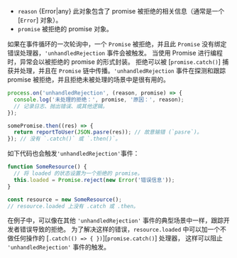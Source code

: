 <!-- YAML
added: v1.4.1
changes:
  - version: v7.0.0
    pr-url: https://github.com/nodejs/node/pull/8217
    description: Not handling `Promise` rejections is deprecated.
  - version: v6.6.0
    pr-url: https://github.com/nodejs/node/pull/8223
    description: Unhandled `Promise` rejections will now emit
                 a process warning.
-->

* `reason` {Error|any} 此对象包含了 promise 被拒绝的相关信息（通常是一个 [`Error`] 对象）。
* `promise` 被拒绝的 promise 对象。

如果在事件循环的一次轮询中，一个 `Promise` 被拒绝，并且此 `Promise` 没有绑定错误处理器，`'unhandledRejection` 事件会被触发。
当使用 Promise 进行编程时，异常会以被拒绝的 promise 的形式封装。
拒绝可以被 [`promise.catch()`] 捕获并处理，并且在 `Promise` 链中传播。`'unhandledRejection` 事件在探测和跟踪 promise 被拒绝，并且拒绝未被处理的场景中是很有用的。


```js
process.on('unhandledRejection', (reason, promise) => {
  console.log('未处理的拒绝：', promise, '原因：', reason);
  // 记录日志、抛出错误、或其他逻辑。
});

somePromise.then((res) => {
  return reportToUser(JSON.pasre(res)); // 故意输错 (`pasre`)。
}); // 没有 `.catch()` 或 `.then()`。
```

如下代码也会触发`'unhandledRejection'`事件：

```js
function SomeResource() {
  // 将 loaded 的状态设置为一个拒绝的 promise。
  this.loaded = Promise.reject(new Error('错误信息'));
}

const resource = new SomeResource();
// resource.loaded 上没有 .catch 或 .then。
```

在例子中，可以像在其他 `'unhandledRejection'` 事件的典型场景中一样，跟踪开发者错误导致的拒绝。
为了解决这样的错误，`resource.loaded` 中可以加一个不做任何操作的 [`.catch(() => { })`][`promise.catch()`] 处理器，
这样可以阻止 `'unhandledRejection'` 事件的触发。

